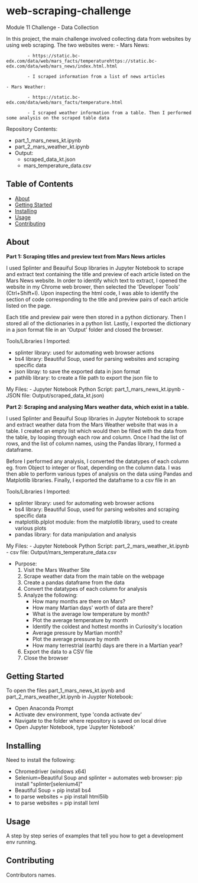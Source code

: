# web-scraping-challenge
Module 11 Challenge - Data Collection

In this project, the main challenge involved collecting data from websites by using web scraping. The two websites were:
    - Mars News:
    
            - https://static.bc-edx.com/data/web/mars_facts/temperaturehttps://static.bc-edx.com/data/web/mars_news/index.html.html
            
            - I scraped information from a list of news articles
            
    - Mars Weather:
    
            - https://static.bc-edx.com/data/web/mars_facts/temperature.html
            
            - I scraped weather information from a table. Then I performed some analysis on the scraped table data

Repository Contents:
- part_1_mars_news_kt.ipynb
- part_2_mars_weather_kt.ipynb
- Output:
    - scraped_data_kt.json
    - mars_temperature_data.csv
    
## Table of Contents

- [About](#about)
- [Getting Started](#getting_started)
- [Installing](#installing)
- [Usage](#usage)
- [Contributing](#contributing)

## About
**Part 1: Scraping titles and preview text from Mars News articles**

I used Splinter and Beauiful Soup libraries in Jupyter Notebook to scrape and extract text containing the title and preview of each article listed on the Mars News website. In order to identify which text to extract, I opened the website in my Chrome web brower, then selected the 'Developer Tools' (Ctrl+Shift+I). Upon inspecting the html code, I was able to identify the section of code corresponding to the title and preview pairs of each article listed on the page.

Each title and preview pair were then stored in a python dictionary. Then I stored all of the dictionaries in a python list. Lastly, I exported the dictionary in a json format file in an 'Output' folder and closed the browser.

Tools/Libraries I Imported:
- splinter library: used for automating web browser actions
- bs4 library: Beautiful Soup, used for parsing websites and scraping specific data
- json libray: to save the exported data in json format
- pathlib library: to create a file path to export the json file to

My Files:
    - Jupyter Notebook Python Script: part_1_mars_news_kt.ipynb
    - JSON file: Output/scraped_data_kt.json)

**Part 2: Scraping and analysing Mars weather data, which exist in a table.**

I used Splinter and Beauiful Soup libraries in Jupyter Notebook to scrape and extract weather data from the Mars Weather website that was in a table. I created an empty list which would then be filled with the data from the table, by looping through each row and column. Once I had the list of rows, and the list of column names, using the Pandas library, I formed a dataframe. 

Before I performed any analysis, I converted the datatypes of each column eg. from Object to integer or float, depending on the column data. I was then able to perform various types of analysis on the data using Pandas and Matplotlib libraries. Finally, I exported the dataframe to a csv file in an

Tools/Libraries I Imported:
- splinter library: used for automating web browser actions
- bs4 library: Beautiful Soup, used for parsing websites and scraping specific data
- matplotlib.plplot module: from the matplotlib library, used to create various plots
- pandas library: for data manipulation and analysis

My Files:
    - Jupyter Notebook Python Script: part_2_mars_weather_kt.ipynb
    - csv file: Output/mars_temperature_data.csv

- Purpose:
    1. Visit the Mars Weather Site
    2. Scrape weather data from the main table on the webpage
    3. Create a pandas dataframe from the data
    4. Convert the datatypes of each column for analysis
    5. Analyze the following:
        - How many months are there on Mars?
        - How many Martian days' worth of data are there?
        - What is the average low temperature by month?
        - Plot the average temperature by month
        - Identify the coldest and hottest months in Curiosity's location
        - Average pressure by Martian month?
        - Plot the average pressure by month
        - How many terrestrial (earth) days are there in a Martian year?
    6. Export the data to a CSV file
    7. Close the browser 
        

## Getting Started
To open the files part_1_mars_news_kt.ipynb and part_2_mars_weather_kt.ipynb in Juypter Notebook:
  - Open Anaconda Prompt
  - Activate dev environment, type 'conda activate dev'
  - Navigate to the folder where repository is saved on local drive
  - Open Jupyter Notebook, type 'Jupyter Notebook'
        
## Installing
Need to install the following:
  - Chromedriver (windows x64)
  - Selenium=Beautiful Soup and splinter = automates web browser: pip install "splinter[selenium4]"
  - Beautiful Soup = pip install bs4
  - to parse websites = pip install html5lib
  - to parse websites = pip install lxml

## Usage
A step by step series of examples that tell you how to get a development env running.

## Contributing
Contributors names.
